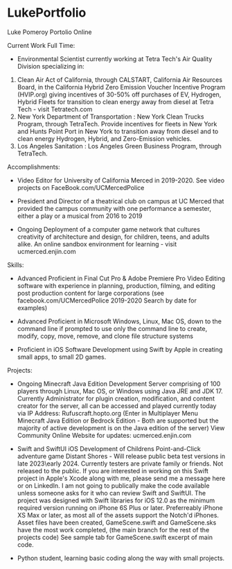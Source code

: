 # LukePortfolio
Luke Pomeroy Portolio Online

Current Work Full Time:

- Environmental Scientist currently working at Tetra Tech's Air Quality Division specializing in:
1. Clean Air Act of California, through CALSTART, California Air Resources Board, in the California Hybrid Zero Emission Voucher Incentive Program (HVIP.org) giving incentives of 30-50% off purchases of EV, Hydrogen, Hybrid Fleets for transition to clean energy away from diesel at Tetra Tech - visit Tetratech.com 
2. New York Department of Transportation : New York Clean Trucks Program, through TetraTech. Provide incentives for fleets in New York and Hunts Point Port in New York to transition away from diesel and to clean energy Hydrogen, Hybrid, and Zero-Emission vehicles.
3. Los Angeles Sanitation : Los Angeles Green Business Program, through TetraTech.

Accomplishments:

- Video Editor for University of California Merced in 2019-2020. See video projects on FaceBook.com/UCMercedPolice

- President and Director of a theatrical club on campus at UC Merced that provided the campus community with one performance a semester, either a play or a musical from 2016 to 2019

- Ongoing Deployment of a computer game network that cultures creativity of architecture and design, for children, teens, and adults alike. An online sandbox environment for learning - visit ucmerced.enjin.com

Skills:

- Advanced Proficient in Final Cut Pro & Adobe Premiere Pro Video Editing software with experience in planning, production, filming, and editing post production content for large corporations (see facebook.com/UCMercedPolice 2019-2020 Search by date for examples)

- Advanced Proficient in Microsoft Windows, Linux, Mac OS, down to the command line if prompted to use only the command line to create, modify, copy, move, remove, and clone file structure systems

- Proficient in iOS Software Development using Swift by Apple in creating small apps, to small 2D games.

Projects:

- Ongoing Minecraft Java Edition Development Server comprising of 100 players through Linux, Mac OS, or Windows using Java JRE and JDK 17. Currently Administrator for plugin creation, modification, and content creator for the server, all can be accessed and played currently today via IP Address: Rufuscraft.hopto.org (Enter in Multiplayer Menu Minecraft Java Edition or Bedrock Edition - Both are supported but the majority of active development is on the Java edition of the server) View Community Online Website for updates: ucmerced.enjin.com

- Swift and SwiftUI iOS Development of Childrens Point-and-Click adventure game Distant Shores - Will release public beta test versions in late 2023\early 2024. Currently testers are private family or friends. Not released to the public. 
  If you are interested in working on this Swift project in Apple's Xcode along with me, please send me a message here or on LinkedIn. I am not going to publically make the code available unless someone asks for it who can review Swift and SwiftUI. 
  The project was designed with Swift libraries for iOS 12.0 as the minimum required version running on iPhone 6S Plus or later. Preferreably iPhone XS Max or later, as most all of the assets support the Notch'd iPhones. Asset files have been created, GameScene.swift and GameScene.sks have the most work completed, (the main branch for the rest of the projects code) See sample tab for GameScene.swift excerpt of main code.

- Python student, learning basic coding along the way with small projects.


